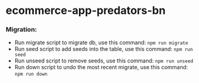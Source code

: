 # ecommerce-app-predators-bn

### Migration:
- Run migrate script to migrate db, use this command: `npm run migrate`
- Run seed script to add seeds into the table, use this command: `npm run seed`
- Run unseed script to remove seeds, use this command: `npm run unseed`
- Run down script to undo the most recent migrate, use this command: `npm run down`
<p>

